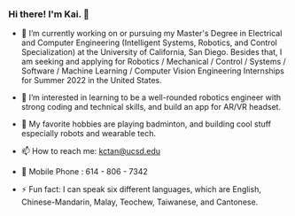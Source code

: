 ### Hi there! I'm Kai. 👋


- 🔭 I’m currently working on or pursuing my Master's Degree in Electrical and Computer Engineering (Intelligent Systems, Robotics, and Control Specialization) at the University of California, San Diego. Besides that, I am seeking and applying for Robotics / Mechanical / Control / Systems / Software / Machine Learning / Computer Vision Engineering Internships for Summer 2022 in the United States.

- 🌱 I’m interested in learning to be a well-rounded robotics engineer with strong coding and technical skills, and build an app for AR/VR headset.

- 🏸 My favorite hobbies are playing badminton, and building cool stuff especially robots and wearable tech.

- 📫 How to reach me: kctan@ucsd.edu
- 📱 Mobile Phone   : 614 - 806 - 7342

- ⚡ Fun fact: I can speak six different languages, which are English, Chinese-Mandarin, Malay, Teochew, Taiwanese, and Cantonese.

